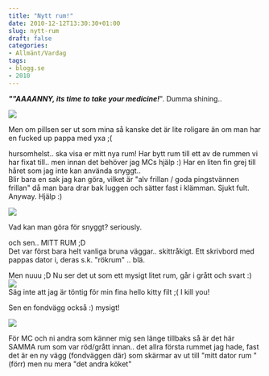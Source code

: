 ```yaml
---
title: "Nytt rum!"
date: 2010-12-12T13:30:30+01:00
slug: nytt-rum
draft: false
categories:
- Allmänt/Vardag
tags:
- blogg.se
- 2010
---
```

_**""AAAANNY, its time to take your medicine!**_". Dumma shining..  
  
![](/assets/images/blogg.se/dsc00354_121287749.jpg)  
  
Men om pillsen ser ut som mina så kanske det är lite roligare än om man har en fucked up pappa med yxa ;(  
  
  
  
hursomhelst.. ska visa er mitt nya rum! Har bytt rum till ett av de rummen vi har fixat till.. men innan det behöver jag MCs hjälp :) Har en liten fin grej till håret som jag inte kan använda snyggt..  
Blir bara en sak jag kan göra, vilket är "alv frillan / goda pingstvännen frillan" då man bara drar bak luggen och sätter fast i klämman. Sjukt fult. Anyway. Hjälp :)  
  
![](/assets/images/blogg.se/dsc00362_121288502.jpg)  
  
Vad kan man göra för snyggt? seriously.  
  
  
  
och sen.. MITT RUM ;D  
Det var först bara helt vanliga bruna väggar.. skittråkigt. Ett skrivbord med pappas dator i, deras s.k. "rökrum" .. blä.  
  
  
Men nuuu ;D Nu ser det ut som ett mysigt litet rum, går i grått och svart :)  
![](/assets/images/blogg.se/dsc00359_121288941.jpg)  
Säg inte att jag är töntig för min fina hello kitty filt ;( I kill you!  
  
Sen en fondvägg också :) mysigt!  
  
![](/assets/images/blogg.se/dsc00360_121289103.jpg)  
  
  
  
  
För MC och ni andra som känner mig sen länge tillbaks så är det här SAMMA rum som var röd/grått innan.. det allra första rummet jag hade, fast det är en ny vägg (fondväggen där) som skärmar av ut till "mitt dator rum " (förr) men nu mera "det andra köket"